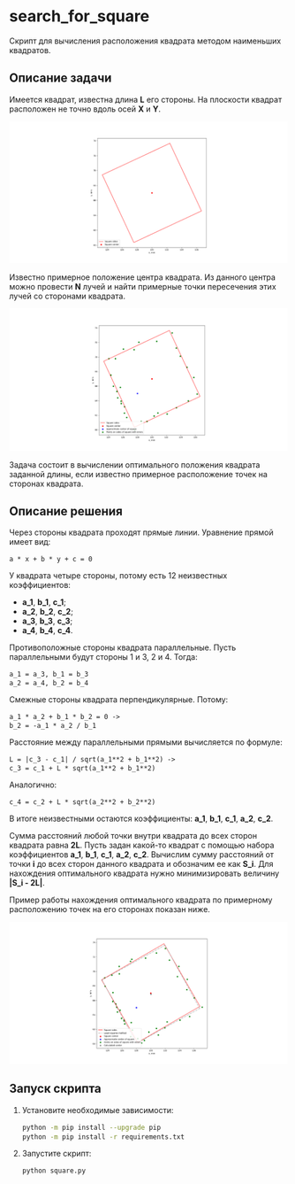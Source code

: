 # search_for_square
Скрипт для вычисления расположения квадрата методом наименьших квадратов.

## Описание задачи

Имеется квадрат, известна длина **L** его стороны. На плоскости квадрат расположен не точно вдоль осей **X** и **Y**.

![](./media/1.png)

Известно примерное положение центра квадрата. Из данного центра можно провести **N** лучей и найти примерные точки пересечения этих лучей со сторонами квадрата.

![](./media/2.png)

Задача состоит в вычислении оптимального положения квадрата заданной длины, если известно примерное расположение точек на сторонах квадрата.

## Описание решения

Через стороны квадрата проходят прямые линии. Уравнение прямой имеет вид:

```
a * x + b * y + c = 0
```

У квадрата четыре стороны, потому есть 12 неизвестных коэффициентов:

- **a_1**, **b_1**, **c_1**;
- **a_2**, **b_2**, **c_2**;
- **a_3**, **b_3**, **c_3**;
- **a_4**, **b_4**, **c_4**.

Противоположные стороны квадрата параллельные. Пусть параллельными будут стороны 1 и 3, 2 и 4. Тогда:

```
a_1 = a_3, b_1 = b_3
a_2 = a_4, b_2 = b_4
```

Смежные стороны квадрата перпендикулярные. Потому:

```
a_1 * a_2 + b_1 * b_2 = 0 ->
b_2 = -a_1 * a_2 / b_1
```

Расстояние между параллельными прямыми вычисляется по формуле:

```
L = |c_3 - c_1| / sqrt(a_1**2 + b_1**2) ->
c_3 = c_1 + L * sqrt(a_1**2 + b_1**2)
```

Аналогично:

```
c_4 = c_2 + L * sqrt(a_2**2 + b_2**2)
```

В итоге неизвестными остаются коэффициенты: **a_1**, **b_1**, **c_1**, **a_2**, **c_2**.

Сумма расстояний любой точки внутри квадрата до всех сторон квадрата равна **2L**. Пусть задан какой-то квадрат с помощью набора коэффициентов **a_1**, **b_1**, **c_1**, **a_2**, **c_2**. Вычислим сумму расстояний от точки **i** до всех сторон данного квадрата и обозначим ее как **S_i**. Для нахождения оптимального квадрата нужно минимизировать величину **|S_i - 2L|**.

Пример работы нахождения оптимального квадрата по примерному расположению точек на его сторонах показан ниже.

![](./media/3.png)

## Запуск скрипта

1. Установите необходимые зависимости:

   ```bash
   python -m pip install --upgrade pip
   python -m pip install -r requirements.txt
   ```

2. Запустите скрипт:

   ```bash
   python square.py
   ```

   
